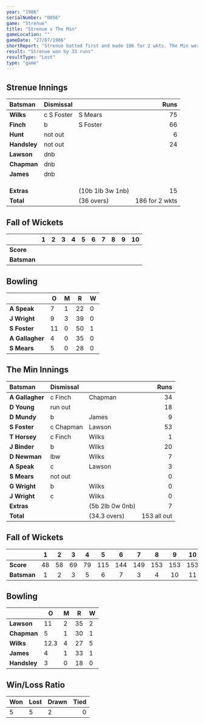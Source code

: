 ```yaml
---
year: "1986"
serialNumber: "0056"
game: "Strenue"
title: "Strenue v The Min"
gameLocation: ""
gameDate: "27/07/1986"
shortReport: "Strenue batted first and made 186 for 2 wkts. The Min were all out for 153 in reply."
result: "Strenue won by 33 runs"
resultType: "Lost"
type: "game"
---
```


## Strenue Innings

| Batsman | Dismissal |  | Runs |
|:---|:---|---|---:|
| **Wilks** | c S Foster | S Mears | 75 | 
| **Finch** | b | S Foster | 66 | 
| **Hunt** | not out |   | 6 | 
| **Handsley** | not out |   | 24 | 
| **Lawson** | dnb |  |  | 
| **Chapman** | dnb |  |  | 
| **James** | dnb |  |  | 
|  |  |  |  | 
|  |  |  |  |
|  |  |  |  | 
| **Extras** | | (10b 1lb 3w 1nb) | 15 | 
| **Total** | | (36 overs) | 186 for 2 wkts | 

## Fall of Wickets

| | 1 | 2 | 3 | 4 | 5 | 6 | 7 | 8 | 9 | 10 |
|---|:---:|:---:|:---:|:---:|:---:|:---:|:---:|:---:|:---:|:---:|
| **Score** |  |  |  |  |  |  |  |  |  |  |
| **Batsman** |  |  |  |  |  |  |  |  |  |  |  |

## Bowling

| | O | M | R | W |
|---|---|---|---|---|
| **A Speak** | 7 | 1 | 22 | 0 | 
| **J Wright** | 9 | 3 | 39 | 0 | 
| **S Foster** | 11 | 0 | 50 | 1 | 
| **A Gallagher** | 4 | 0 | 35 | 0 | 
| **S Mears** | 5 | 0 | 28 | 0 |


## The Min Innings

| Batsman | Dismissal |  | Runs |
|:---|:---|---|---:|
| **A Gallagher** | c Finch | Chapman | 34 | 
| **D Young** | run out |  | 18 | 
| **D Mundy** | b | James | 9 | 
| **S Foster** | c Chapman | Lawson | 53 | 
| **T Horsey** | c Finch  | Wilks | 1 | 
| **J Binder** | b | Wilks | 20 | 
| **D Newman** | lbw | Wilks | 7 | 
| **A Speak** | c  | Lawson | 3 | 
| **S Mears** | not out |  | 0 | 
| **G Wright** | b | Wilks | 0 | 
| **J Wright** | c | Wilks | 0 | 
| **Extras** | | (5b 2lb 0w 0nb) | 7 | 
| **Total** | | (34.3 overs) | 153 all out | 

## Fall of Wickets

| | 1 | 2 | 3 | 4 | 5 | 6 | 7 | 8 | 9 | 10 |
|---|:---:|:---:|:---:|:---:|:---:|:---:|:---:|:---:|:---:|:---:|
| **Score** | 48 | 58 | 69 | 79 | 115 | 144 | 149 | 153 | 153 | 153 | 
| **Batsman** | 1 | 2 | 3 | 5 | 6 | 7 | 3 | 4 | 10 | 11 | 

## Bowling

| | O | M | R | W |
|---|---|---|---|---|
| **Lawson** | 11 | 2 | 35 | 2 | 
| **Chapman** | 5 | 1 | 30 | 1 | 
| **Wilks** | 12.3 | 4 | 27 | 5 | 
| **James** | 4 | 1 | 33 | 1 | 
| **Handsley** | 3 | 0 | 18 | 0 | 

## Win/Loss Ratio

| Won | Lost | Drawn | Tied |
|:---|:---|:---|---:|
| 5 | 5 | 2 | 0 |